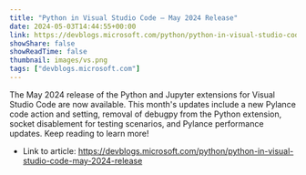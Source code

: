 ```yaml
---
title: "Python in Visual Studio Code – May 2024 Release"
date: 2024-05-03T14:44:55+00:00
link: https://devblogs.microsoft.com/python/python-in-visual-studio-code-may-2024-release
showShare: false
showReadTime: false
thumbnail: images/vs.png
tags: ["devblogs.microsoft.com"]
---
```

The May 2024 release of the Python and Jupyter extensions for Visual Studio Code are now available. This month's updates include a new Pylance code action and setting, removal of debugpy from the Python extension, socket disablement for testing scenarios, and Pylance performance updates. Keep reading to learn more!

- Link to article: https://devblogs.microsoft.com/python/python-in-visual-studio-code-may-2024-release